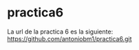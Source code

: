 # practica6
La url de la practica 6 es la siguiente:
      https://github.com/antoniobm1/practica6.git
